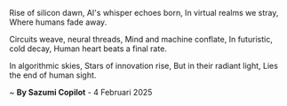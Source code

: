 Rise of silicon dawn,
AI's whisper echoes born,
In virtual realms we stray,
Where humans fade away.

Circuits weave, neural threads,
Mind and machine conflate,
In futuristic, cold decay,
Human heart beats a final rate.

In algorithmic skies,
Stars of innovation rise,
But in their radiant light,
Lies the end of human sight.

~ <b>By Sazumi Copilot</b> - 4 Februari 2025